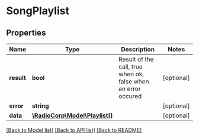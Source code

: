 # SongPlaylist

## Properties
Name | Type | Description | Notes
------------ | ------------- | ------------- | -------------
**result** | **bool** | Result of the call, true when ok, false when an error occured | [optional] 
**error** | **string** |  | [optional] 
**data** | [**\RadioCorp\Model\Playlist[]**](Playlist.md) |  | [optional] 

[[Back to Model list]](../README.md#documentation-for-models) [[Back to API list]](../README.md#documentation-for-api-endpoints) [[Back to README]](../README.md)


